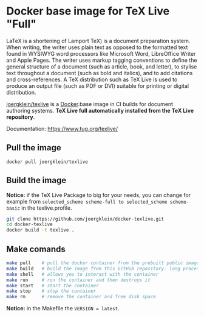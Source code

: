 # Docker base image for TeX Live "Full"

LaTeX is a shortening of Lamport TeX) is a document preparation system. When
writing, the writer uses plain text as opposed to the formatted text found in
WYSIWYG word processors like Microsoft Word, LibreOffice Writer and Apple Pages.
The writer uses markup tagging conventions to define the general structure of a
document (such as article, book, and letter), to stylise text throughout a
document (such as bold and italics), and to add citations and cross-references.
A TeX distribution such as TeX Live is used to produce an output file (such as
PDF or DVI) suitable for printing or digital distribution.

[joergklein/texlive][1] is a [Docker][2].base image in CI builds for document
authoring systems. **TeX Live full automatically installed from the TeX Live
repository**.

[1]: https://hub.docker.com/r/joergklein/texlive
[2]: https://docker.com

Documentation: https://www.tug.org/texlive/

## Pull the image

`docker pull joergklein/texlive`

## Build the image

**Notice:** if the TeX Live Package to big for your needs, you can change for
example from `selected_scheme scheme-full to selected_scheme scheme-basic` in
the texlive.profile.

```sh
git clone https://github.com/joergklein/docker-texlive.git
cd docker-texlive
docker build -t texlive .
```

## Make comands

```sh
make pull    # pull the docker container from the prebuilt public image
make build   # build the image from this GitHub repository. long process
make shell   # allows you to interact with the container
make run     # run the container and then destroys it
make start   # start the container
make stop    # stop the container
make rm      # remove the container and free disk space
```

**Notice:** in the Makefile the `VERSION = latest`.
